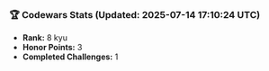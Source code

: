 ### 🏆 Codewars Stats (Updated: 2025-07-14 17:10:24 UTC)

- **Rank:** 8 kyu
- **Honor Points:** 3
- **Completed Challenges:** 1
